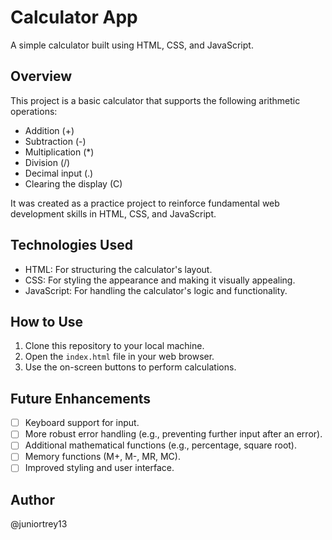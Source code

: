 # Calculator App

A simple calculator built using HTML, CSS, and JavaScript.

## Overview

This project is a basic calculator that supports the following arithmetic operations:

- Addition (+)
- Subtraction (-)
- Multiplication (*)
- Division (/)
- Decimal input (.)
- Clearing the display (C)

It was created as a practice project to reinforce fundamental web development skills in HTML, CSS, and JavaScript.

## Technologies Used

- HTML: For structuring the calculator's layout.
- CSS: For styling the appearance and making it visually appealing.
- JavaScript: For handling the calculator's logic and functionality.

## How to Use

1.  Clone this repository to your local machine.
2.  Open the `index.html` file in your web browser.
3.  Use the on-screen buttons to perform calculations.

## Future Enhancements

- [ ] Keyboard support for input.
- [ ] More robust error handling (e.g., preventing further input after an error).
- [ ] Additional mathematical functions (e.g., percentage, square root).
- [ ] Memory functions (M+, M-, MR, MC).
- [ ] Improved styling and user interface.

## Author

@juniortrey13